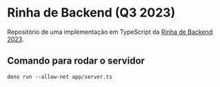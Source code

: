 # Rinha de Backend (Q3 2023)

Repositório de uma implementação em TypeScript da [Rinha de Backend 2023](https://github.com/zanfranceschi/rinha-de-backend-2023-q3).

## Comando para rodar o servidor

`deno run --allow-net app/server.ts`
